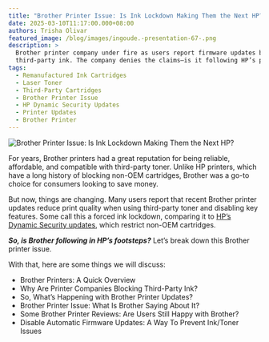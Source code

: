 ```yaml
---
title: "Brother Printer Issue: Is Ink Lockdown Making Them the Next HP?"
date: 2025-03-10T11:17:00.000+08:00
authors: Trisha Olivar
featured_image: /blog/images/ingoude.-presentation-67-.png
description: >
  Brother printer company under fire as users report firmware updates blocking
  third-party ink. The company denies the claims—is it following HP’s path?
tags:
  - Remanufactured Ink Cartridges
  - Laser Toner
  - Third-Party Cartridges
  - Brother Printer Issue
  - HP Dynamic Security Updates
  - Printer Updates
  - Brother Printer
---
```

![Brother Printer Issue: Is Ink Lockdown Making Them the Next HP?](/blog/images/ingoude.-presentation-67-.png "Brother Printer Issue: Is Ink Lockdown Making Them the Next HP?")

For years, Brother printers had a great reputation for being reliable, affordable, and compatible with third-party toner. Unlike HP printers, which have a long history of blocking non-OEM cartridges, Brother was a go-to choice for consumers looking to save money.

But now, things are changing. Many users report that recent Brother printer updates reduce print quality when using third-party toner and disabling key features. Some call this a forced ink lockdown, comparing it to [HP’s Dynamic Security updates](https://www.compandsave.com/how-to-disable-hp-cartridge-protection), which restrict non-OEM cartridges. 

***So, is Brother following in HP’s footsteps?*** Let’s break down this Brother printer issue.

With that, here are some things we will discuss:

* Brother Printers: A Quick Overview
* Why Are Printer Companies Blocking Third-Party Ink?
* So, What’s Happening with Brother Printer Updates?
* Brother Printer Issue: What Is Brother Saying About It?
* Some Brother Printer Reviews: Are Users Still Happy with Brother?
* Disable Automatic Firmware Updates: A Way To Prevent Ink/Toner Issues
